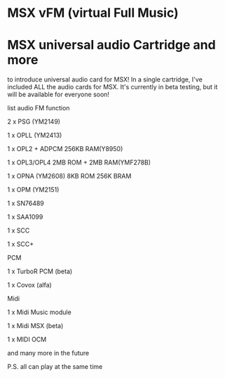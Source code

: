 
# MSX vFM (virtual Full Music)

# MSX universal audio Cartridge and more


to introduce universal audio card for MSX! In a single cartridge, I've included ALL the audio cards for MSX. It's currently in beta testing, but it will be available for everyone soon!


list audio FM function


2 x PSG	(YM2149)

1 x OPLL (YM2413)

1 x OPL2 + ADPCM 256KB RAM(Y8950)

1 x OPL3/OPL4 2MB ROM + 2MB RAM(YMF278B)

1 x OPNA (YM2608) 8KB ROM 256K BRAM

1 x OPM	(YM2151)

1 x SN76489

1 x SAA1099

1 x SCC

1 x SCC+


PCM


1 x TurboR PCM (beta)

1 x Covox      (alfa)


Midi


1 x Midi Music module

1 x Midi MSX  (beta)

1 x MIDI OCM



and many more in the future


P.S. all can play at the same time



 
